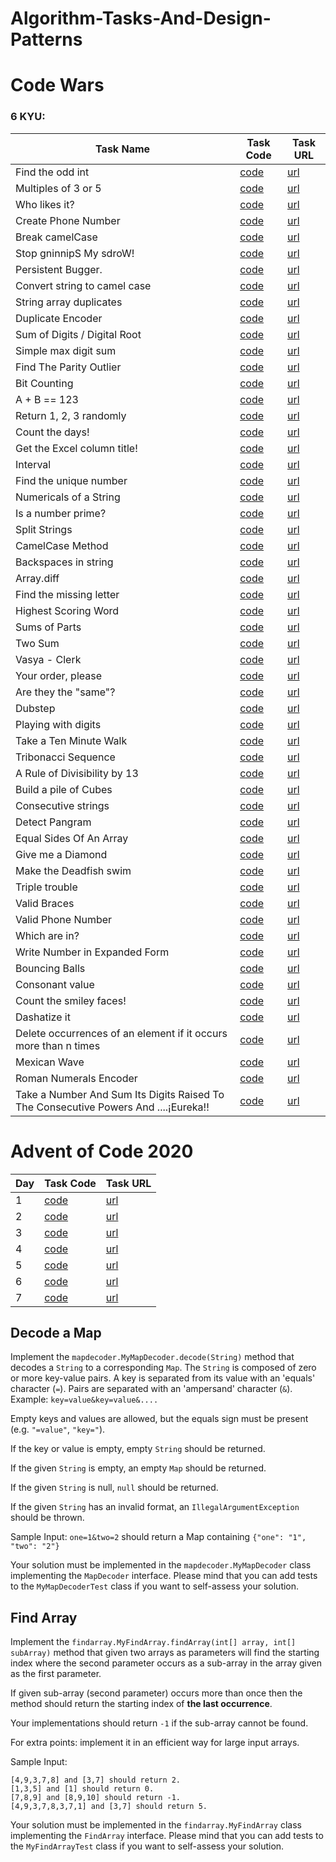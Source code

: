 # Algorithm-Tasks-And-Design-Patterns



# Code Wars

### 6 KYU:

| Task Name                     | Task Code                                                                                                                                                   | Task URL                                                     |
|-------------------------------|-------------------------------------------------------------------------------------------------------------------------------------------------------------| ------------------------------------------------------------ |
| Find the odd int              | [code](https://github.com/rmaduzia/Algorithm-Tasks-And-Design-Patterns/blob/master/src/main/java/algorithms/codewars/SixKyu/FindTheOddInt.java)             | [url](https://www.codewars.com/kata/54da5a58ea159efa38000836) |
| Multiples of 3 or 5           | [code](https://github.com/rmaduzia/Algorithm-Tasks-And-Design-Patterns/blob/master/src/main/java/algorithms/codewars/SixKyu/MultiplesOf3Or5.java)           | [url](https://www.codewars.com/kata/514b92a657cdc65150000006) |
| Who likes it?                 | [code](https://github.com/rmaduzia/Algorithm-Tasks-And-Design-Patterns/blob/master/src/main/java/algorithms/codewars/SixKyu/WhoLikesIt.java)                | [url](https://www.codewars.com/kata/5266876b8f4bf2da9b000362) |
| Create Phone Number           | [code](https://github.com/rmaduzia/Algorithm-Tasks-And-Design-Patterns/blob/master/src/main/java/algorithms/codewars/SixKyu/CreatePhoneNumber.java)         | [url](https://www.codewars.com/kata/525f50e3b73515a6db000b83) |
| Break camelCase               | [code](https://github.com/rmaduzia/Algorithm-Tasks-And-Design-Patterns/blob/master/src/main/java/algorithms/codewars/SixKyu/BreakCamelCase.java)            | [url](https://www.codewars.com/kata/5208f99aee097e6552000148) |
| Stop gninnipS My sdroW!       | [code](https://github.com/rmaduzia/Algorithm-Tasks-And-Design-Patterns/blob/master/src/main/java/algorithms/codewars/SixKyu/StopGninnipSMySdroW.java)       | [url](https://www.codewars.com/kata/5264d2b162488dc400000001) |
| Persistent Bugger.            | [code](https://github.com/rmaduzia/Algorithm-Tasks-And-Design-Patterns/blob/master/src/main/java/algorithms/codewars/SixKyu/PersistentBugger.java)          | [url](https://www.codewars.com/kata/55bf01e5a717a0d57e0000ec) |
| Convert string to camel case  | [code](https://github.com/rmaduzia/Algorithm-Tasks-And-Design-Patterns/blob/master/src/main/java/algorithms/codewars/SixKyu/ConvertStringToCamelCase.java)  | [url](https://www.codewars.com/kata/517abf86da9663f1d2000003) |
| String array duplicates       | [code](https://github.com/rmaduzia/Algorithm-Tasks-And-Design-Patterns/blob/master/src/main/java/algorithms/codewars/SixKyu/StringArrayDuplicates.java)     | [url](https://www.codewars.com/kata/59f08f89a5e129c543000069) |
| Duplicate Encoder             | [code](https://github.com/rmaduzia/Algorithm-Tasks-And-Design-Patterns/blob/master/src/main/java/algorithms/codewars/SixKyu/DuplicateEncoder.java)          | [url](https://www.codewars.com/kata/54b42f9314d9229fd6000d9c) |
| Sum of Digits / Digital Root  | [code](https://github.com/rmaduzia/Algorithm-Tasks-And-Design-Patterns/blob/master/src/main/java/algorithms/codewars/SixKyu/SumOfDigitsDigitalRoot.java)    | [url](https://www.codewars.com/kata/541c8630095125aba6000c00) |
| Simple max digit sum          | [code](https://github.com/rmaduzia/Algorithm-Tasks-And-Design-Patterns/blob/master/src/main/java/algorithms/codewars/SixKyu/SimpleMaxDigitSum.java)         | [url](https://www.codewars.com/kata/5b162ed4c8c47ea2f5000023) |
| Find The Parity Outlier       | [code](https://github.com/rmaduzia/Algorithm-Tasks-And-Design-Patterns/blob/master/src/main/java/algorithms/codewars/SixKyu/FindTheParityOutlier.java)      | [url](https://www.codewars.com/kata/5526fc09a1bbd946250002dc) |
| Bit Counting                  | [code](https://github.com/rmaduzia/Algorithm-Tasks-And-Design-Patterns/blob/master/src/main/java/algorithms/codewars/SixKyu/BitCounting.java)               | [url](https://www.codewars.com/kata/526571aae218b8ee490006f4) |
| A + B == 123                  | [code](https://github.com/rmaduzia/Algorithm-Tasks-And-Design-Patterns/blob/master/src/main/java/algorithms/codewars/SixKyu/Dinglemouse.java)               | [url](https://www.codewars.com/kata/5966a52ab4f24db1800000cc) |
| Return 1, 2, 3 randomly       | [code](https://github.com/rmaduzia/Algorithm-Tasks-And-Design-Patterns/blob/master/src/main/java/algorithms/codewars/SixKyu/Return123Randomly.java)         | [url](https://www.codewars.com/kata/593e84f16e836ca9a9000054) |
| Count the days!               | [code](https://github.com/rmaduzia/Algorithm-Tasks-And-Design-Patterns/blob/master/src/main/java/algorithms/codewars/SixKyu/CountTheDays.java)              | [url](https://www.codewars.com/kata/5837fd7d44ff282acd000157) |
| Get the Excel column title!   | [code](https://github.com/rmaduzia/Algorithm-Tasks-And-Design-Patterns/blob/master/src/main/java/algorithms/codewars/SixKyu/GetExcelColumnTitle.java)       | [url](https://www.codewars.com/kata/56d082c24f60457198000e77) |
| Interval                      | [code](https://github.com/rmaduzia/Algorithm-Tasks-And-Design-Patterns/blob/master/src/main/java/algorithms/codewars/SixKyu/Interval.java)                  | [url](https://www.codewars.com/kata/5948117018e96c934e000196) |
| Find the unique number        | [code](https://github.com/rmaduzia/Algorithm-Tasks-And-Design-Patterns/blob/master/src/main/java/algorithms/codewars/SixKyu/FindTheUniqueNumber.java)       | [url](https://www.codewars.com/kata/585d7d5adb20cf33cb000235) |
| Numericals of a String        | [code](https://github.com/rmaduzia/Algorithm-Tasks-And-Design-Patterns/blob/master/src/main/java/algorithms/codewars/SixKyu/NumericalsOfAString.java)       | [url](https://www.codewars.com/kata/5b4070144d7d8bbfe7000001) |
| Is a number prime?            | [code](https://github.com/rmaduzia/Algorithm-Tasks-And-Design-Patterns/blob/master/src/main/java/algorithms/codewars/SixKyu/IsANumberPrime.java)            | [url](https://www.codewars.com/kata/5262119038c0985a5b00029f) |
| Split Strings                 | [code](https://github.com/rmaduzia/Algorithm-Tasks-And-Design-Patterns/blob/master/src/main/java/algorithms/codewars/SixKyu/SplitStrings.java)              | [url](https://www.codewars.com/kata/515de9ae9dcfc28eb6000001) |
| CamelCase Method              | [code](https://github.com/rmaduzia/Algorithm-Tasks-And-Design-Patterns/blob/master/src/main/java/algorithms/codewars/SixKyu/CamelCaseMethod.java)           | [url](https://www.codewars.com/kata/587731fda577b3d1b0001196) |
| Backspaces in string          | [code](https://github.com/rmaduzia/Algorithm-Tasks-And-Design-Patterns/blob/master/src/main/java/algorithms/codewars/SixKyu/BackspacesInString.java)        | [url](https://www.codewars.com/kata/5727bb0fe81185ae62000ae3) |
| Array.diff                    | [code](https://github.com/rmaduzia/Algorithm-Tasks-And-Design-Patterns/blob/master/src/main/java/algorithms/codewars/SixKyu/ArrayDiff.java)                 | [url](https://www.codewars.com/kata/523f5d21c841566fde000009) |
| Find the missing letter       | [code](https://github.com/rmaduzia/Algorithm-Tasks-And-Design-Patterns/blob/master/src/main/java/algorithms/codewars/SixKyu/FindTheMissingLetter.java)      | [url](https://www.codewars.com/kata/5839edaa6754d6fec10000a2) |
| Highest Scoring Word          | [code](https://github.com/rmaduzia/Algorithm-Tasks-And-Design-Patterns/blob/master/src/main/java/algorithms/codewars/SixKyu/HighestScoringWord.java)        | [url](https://www.codewars.com/kata/57eb8fcdf670e99d9b000272) |
| Sums of Parts                 | [code](https://github.com/rmaduzia/Algorithm-Tasks-And-Design-Patterns/blob/master/src/main/java/algorithms/codewars/SixKyu/SumsOfParts.java)               | [url](https://www.codewars.com/kata/5ce399e0047a45001c853c2b) |
| Two Sum                       | [code](https://github.com/rmaduzia/Algorithm-Tasks-And-Design-Patterns/blob/master/src/main/java/algorithms/codewars/SixKyu/TwoSum.java)                    | [url](https://www.codewars.com/kata/52c31f8e6605bcc646000082) |
| Vasya - Clerk                 | [code](https://github.com/rmaduzia/Algorithm-Tasks-And-Design-Patterns/blob/master/src/main/java/algorithms/codewars/SixKyu/VasyaClerk.java)                | [url](https://www.codewars.com/kata/555615a77ebc7c2c8a0000b8) |
| Your order, please            | [code](https://github.com/rmaduzia/Algorithm-Tasks-And-Design-Patterns/blob/master/src/main/java/algorithms/codewars/SixKyu/YourOrderPlease.java)           | [url](https://www.codewars.com/kata/55c45be3b2079eccff00010f) |
| Are they the "same"?          | [code](https://github.com/rmaduzia/Algorithm-Tasks-And-Design-Patterns/blob/master/src/main/java/algorithms/codewars/SixKyu/AreTheyTheSame.java)            | [url](https://www.codewars.com/kata/550498447451fbbd7600041c) |
| Dubstep                       | [code](https://github.com/rmaduzia/Algorithm-Tasks-And-Design-Patterns/blob/master/src/main/java/algorithms/codewars/SixKyu/Dubstep.java)                   | [url](https://www.codewars.com/kata/551dc350bf4e526099000ae5) |
| Playing with digits           | [code](https://github.com/rmaduzia/Algorithm-Tasks-And-Design-Patterns/blob/master/src/main/java/algorithms/codewars/SixKyu/PlayingWithDigits.java)         | [url](https://www.codewars.com/kata/5552101f47fc5178b1000050) |
| Take a Ten Minute Walk        | [code](https://github.com/rmaduzia/Algorithm-Tasks-And-Design-Patterns/blob/master/src/main/java/algorithms/codewars/SixKyu/TakeATenMinuteWalk.java)        | [url](https://www.codewars.com/kata/54da539698b8a2ad76000228) |
| Tribonacci Sequence           | [code](https://github.com/rmaduzia/Algorithm-Tasks-And-Design-Patterns/blob/master/src/main/java/algorithms/codewars/SixKyu/TakeATenMinuteWalk.java)        | [url](https://www.codewars.com/kata/556deca17c58da83c00002db) |
| A Rule of Divisibility by 13  | [code](https://github.com/rmaduzia/Algorithm-Tasks-And-Design-Patterns/blob/master/src/main/java/algorithms/codewars/SixKyu/ARuleOfDivisibilityBy13.java)   | [url](https://www.codewars.com/kata/564057bc348c7200bd0000ff) |
| Build a pile of Cubes         | [code](https://github.com/rmaduzia/Algorithm-Tasks-And-Design-Patterns/blob/master/src/main/java/algorithms/codewars/SixKyu/BuildAPileOfCubes.java)         | [url](https://www.codewars.com/kata/5592e3bd57b64d00f3000047) |
| Consecutive strings           | [code](https://github.com/rmaduzia/Algorithm-Tasks-And-Design-Patterns/blob/master/src/main/java/algorithms/codewars/SixKyu/ConsecutiveStrings.java)        | [url](https://www.codewars.com/kata/56a5d994ac971f1ac500003e) |
| Detect Pangram                | [code](https://github.com/rmaduzia/Algorithm-Tasks-And-Design-Patterns/blob/master/src/main/java/algorithms/codewars/SixKyu/DetectPangram.java)             | [url](https://www.codewars.com/kata/545cedaa9943f7fe7b000048) |
| Equal Sides Of An Array       | [code](https://github.com/rmaduzia/Algorithm-Tasks-And-Design-Patterns/blob/master/src/main/java/algorithms/codewars/SixKyu/EqualSidesOfAnArray.java)       | [url](https://www.codewars.com/kata/5679aa472b8f57fb8c000047) |
| Give me a Diamond             | [code](https://github.com/rmaduzia/Algorithm-Tasks-And-Design-Patterns/blob/master/src/main/java/algorithms/codewars/SixKyu/GiveMeADiamond.java)            | [url](https://www.codewars.com/kata/5503013e34137eeeaa001648) |
| Make the Deadfish swim        | [code](https://github.com/rmaduzia/Algorithm-Tasks-And-Design-Patterns/blob/master/src/main/java/algorithms/codewars/SixKyu/MakeTheDeadfishSwim.java)       | [url](https://www.codewars.com/kata/51e0007c1f9378fa810002a9) |
| Triple trouble                | [code](https://github.com/rmaduzia/Algorithm-Tasks-And-Design-Patterns/blob/master/src/main/java/algorithms/codewars/SixKyu/TripleTrouble.java)             | [url](https://www.codewars.com/kata/55d5434f269c0c3f1b000058) |
| Valid Braces                  | [code](https://github.com/rmaduzia/Algorithm-Tasks-And-Design-Patterns/blob/master/src/main/java/algorithms/codewars/SixKyu/ValidBraces.java)               | [url](https://www.codewars.com/kata/5277c8a221e209d3f6000b56) |
| Valid Phone Number            | [code](https://github.com/rmaduzia/Algorithm-Tasks-And-Design-Patterns/blob/master/src/main/java/algorithms/codewars/SixKyu/ValidPhoneNumber.java)          | [url](https://www.codewars.com/kata/525f47c79f2f25a4db000025) | 
| Which are in?                 | [code](https://github.com/rmaduzia/Algorithm-Tasks-And-Design-Patterns/blob/master/src/main/java/algorithms/codewars/SixKyu/WhichAreIn.java)                | [url](https://www.codewars.com/kata/550554fd08b86f84fe000a58) |
| Write Number in Expanded Form | [code](https://github.com/rmaduzia/Algorithm-Tasks-And-Design-Patterns/blob/master/src/main/java/algorithms/codewars/SixKyu/WriteNumberInExpandedForm.java) | [url](https://www.codewars.com/kata/5842df8ccbd22792a4000245) |
| Bouncing Balls                | [code](https://github.com/rmaduzia/Algorithm-Tasks-And-Design-Patterns/blob/master/src/main/java/algorithms/codewars/SixKyu/BouncingBalls.java)             | [url](https://www.codewars.com/kata/5544c7a5cb454edb3c000047) |
| Consonant value               | [code](https://github.com/rmaduzia/Algorithm-Tasks-And-Design-Patterns/blob/master/src/main/java/algorithms/codewars/SixKyu/ConsonantValue.java)            | [url](https://www.codewars.com/kata/59c633e7dcc4053512000073) |
| Count the smiley faces! | [code](https://github.com/rmaduzia/Algorithm-Tasks-And-Design-Patterns/blob/master/src/main/java/algorithms/codewars/SixKyu/CountTheSmileyFaces.java) | [url](https://www.codewars.com/kata/583203e6eb35d7980400002a) |
| Dashatize it | [code](https://github.com/rmaduzia/Algorithm-Tasks-And-Design-Patterns/blob/master/src/main/java/algorithms/codewars/SixKyu/DashatizeIt.java) | [url](https://www.codewars.com/kata/58223370aef9fc03fd000071) |
| Delete occurrences of an element if it occurs more than n times | [code](https://github.com/rmaduzia/Algorithm-Tasks-And-Design-Patterns/blob/master/src/main/java/algorithms/codewars/SixKyu/DeleteOccurrencesOfAnElementIfItOccursMoreThanNTimes.java) | [url](https://www.codewars.com/kata/554ca54ffa7d91b236000023) |
| Mexican Wave | [code](https://github.com/rmaduzia/Algorithm-Tasks-And-Design-Patterns/blob/master/src/main/java/algorithms/codewars/SixKyu/MexicanWave.java) | [url](https://www.codewars.com/kata/58f5c63f1e26ecda7e000029) |
| Roman Numerals Encoder | [code](https://github.com/rmaduzia/Algorithm-Tasks-And-Design-Patterns/blob/master/src/main/java/algorithms/codewars/SixKyu/RomanNumeralsEncoder.java) | [url](https://www.codewars.com/kata/51b62bf6a9c58071c600001b) |
| Take a Number And Sum Its Digits Raised To The Consecutive Powers And ....¡Eureka!! | [code](https://github.com/rmaduzia/Algorithm-Tasks-And-Design-Patterns/blob/master/src/main/java/algorithms/codewars/SixKyu/TakeANumberAndSumItsDigitsRaisedToTheConsecutivePowersAndEureka.java) | [url](https://www.codewars.com/kata/5626b561280a42ecc50000d1) |



# Advent of Code 2020

| Day  | Task Code                                                    | Task URL                                   |
| ---- | ------------------------------------------------------------ | ------------------------------------------ |
| 1    | [code](https://github.com/rmaduzia/Algorithm-Tasks-And-Design-Patterns/blob/master/src/main/java/algorithms/adventOfCode/AdventDay1.java) | [url](https://adventofcode.com/2020/day/1) |
| 2    | [code](https://github.com/rmaduzia/Algorithm-Tasks-And-Design-Patterns/blob/master/src/main/java/algorithms/adventOfCode/AdventDay2.java) | [url](https://adventofcode.com/2020/day/2) |
| 3    | [code](https://github.com/rmaduzia/Algorithm-Tasks-And-Design-Patterns/blob/master/src/main/java/algorithms/adventOfCode/AdventDay3.java) | [url](https://adventofcode.com/2020/day/3) |
| 4    | [code](https://github.com/rmaduzia/Algorithm-Tasks-And-Design-Patterns/blob/master/src/main/java/algorithms/adventOfCode/AdventDay4.java) | [url](https://adventofcode.com/2020/day/4) |
| 5    | [code](https://github.com/rmaduzia/Algorithm-Tasks-And-Design-Patterns/blob/master/src/main/java/algorithms/adventOfCode/AdventDay5.java) | [url](https://adventofcode.com/2020/day/5) |
| 6    | [code](https://github.com/rmaduzia/Algorithm-Tasks-And-Design-Patterns/blob/master/src/main/java/algorithms/adventOfCode/AdventDay6.java) | [url](https://adventofcode.com/2020/day/6) |
| 7    | [code](https://github.com/rmaduzia/Algorithm-Tasks-And-Design-Patterns/blob/master/src/main/java/algorithms/adventOfCode/AdventDay7.java) | [url](https://adventofcode.com/2020/day/7) |





## Decode a Map 

Implement the `mapdecoder.MyMapDecoder.decode(String)` method that decodes a `String` to a corresponding `Map`.
The `String` is composed of zero or more key-value pairs. A key is separated from its value with an 'equals' character (`=`). Pairs are separated with an 'ampersand' character (`&`). 
Example: `key=value&key=value&....`

Empty keys and values are allowed, but the equals sign must be present (e.g. `"=value"`, `"key="`).

If the key or value is empty, empty `String` should be returned.

If the given `String` is empty, an empty `Map` should be returned.

If the given `String` is null, `null` should be returned.

If the given `String` has an invalid format, an `IllegalArgumentException` should be thrown.

Sample Input: `one=1&two=2`
should return a Map containing `{"one": "1", "two": "2"}`

Your solution must be implemented in the `mapdecoder.MyMapDecoder` class implementing the `MapDecoder` interface.
Please mind that you can add tests to the `MyMapDecoderTest` class if you want to self-assess your solution.





## Find Array 

Implement the `findarray.MyFindArray.findArray(int[] array, int[] subArray)` method that given two arrays as parameters will find the starting index where the second parameter occurs as a sub-array in the array given as the first parameter.

If given sub-array (second parameter) occurs more than once then the method should return the starting index of **the last occurrence**.

Your implementations should return `-1` if the sub-array cannot be found.

For extra points: implement it in an efficient way for large input arrays.

Sample Input:

```
[4,9,3,7,8] and [3,7] should return 2.
[1,3,5] and [1] should return 0.
[7,8,9] and [8,9,10] should return -1.
[4,9,3,7,8,3,7,1] and [3,7] should return 5.
```

Your solution must be implemented in the `findarray.MyFindArray` class implementing the `FindArray` interface.
Please mind that you can add tests to the `MyFindArrayTest` class if you want to self-assess your solution.
